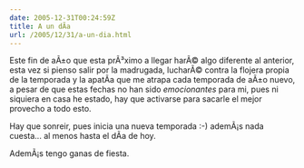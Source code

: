 ```yaml
---
date: 2005-12-31T00:24:59Z
title: A un dÃ­a
url: /2005/12/31/a-un-dia.html
---
```


<p>Este fin de aÃ±o que esta prÃ³ximo a llegar harÃ© algo diferente al anterior, esta vez si pienso salir por la madrugada, lucharÃ© contra la flojera propia de la temporada y la apatÃ­a que me atrapa cada temporada de aÃ±o nuevo, a pesar de que estas fechas no han sido <em>emocionantes</em> para mi, pues ni siquiera en casa he estado, hay que activarse para sacarle el mejor provecho a todo esto.</p>
<p>Hay que sonreir, pues inicia una nueva temporada :-) ademÃ¡s nada cuesta... al menos hasta el dÃ­a de hoy.</p>
<p>AdemÃ¡s tengo ganas de fiesta.</p>
